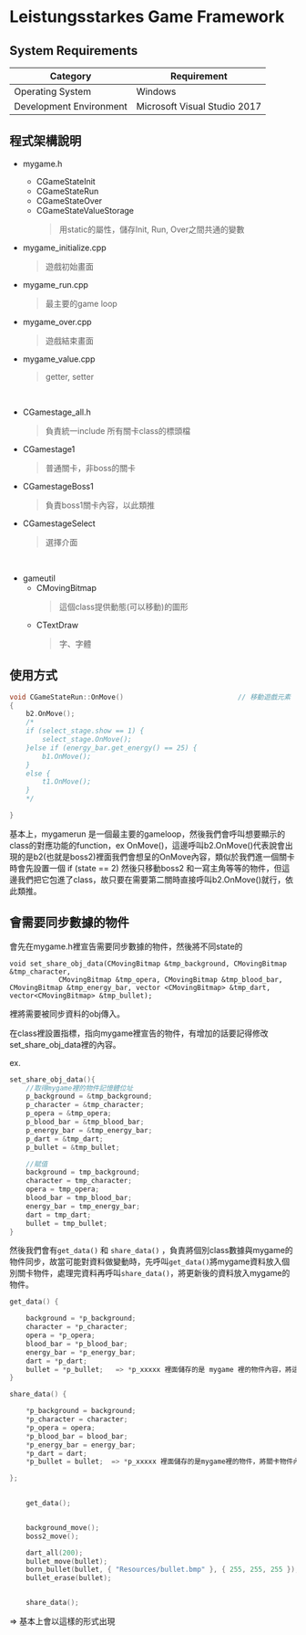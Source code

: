 # Leistungsstarkes Game Framework

## System Requirements

| Category             | Requirement              |
|----------------------|--------------------------|
| Operating System     | Windows                  |
| Development Environment | Microsoft Visual Studio 2017 |


## 程式架構說明

- mygame.h
    - CGameStateInit
    - CGameStateRun
    - CGameStateOver
    - CGameStateValueStorage
        > 用static的屬性，儲存Init, Run, Over之間共通的變數

- mygame_initialize.cpp
    > 遊戲初始畫面

- mygame_run.cpp
    > 最主要的game loop

- mygame_over.cpp
    > 遊戲結束畫面

- mygame_value.cpp
  > getter, setter

<br>

- CGamestage_all.h
    > 負責統一include 所有關卡class的標頭檔

- CGamestage1
    > 普通關卡，非boss的關卡

- CGamestageBoss1
    > 負責boss1關卡內容，以此類推

- CGamestageSelect
    > 選擇介面
    
<br>

- gameutil
    - CMovingBitmap
        > 這個class提供動態(可以移動)的圖形
    - CTextDraw
        > 字、字體

## 使用方式

```C++
void CGameStateRun::OnMove()							// 移動遊戲元素
{
	b2.OnMove();
	/*
	if (select_stage.show == 1) {
		select_stage.OnMove();
	}else if (energy_bar.get_energy() == 25) {
		b1.OnMove();
	}
	else {
		t1.OnMove();
	}
	*/

}
```

基本上，mygamerun 是一個最主要的gameloop，然後我們會呼叫想要顯示的class的對應功能的function，ex OnMove()，這邊呼叫b2.OnMove()代表說會出現的是b2(也就是boss2)裡面我們會想呈的OnMove內容，類似於我們進一個關卡時會先設置一個 if (state == 2) 然後只移動boss2 和一寫主角等等的物件，但這邊我們把它包進了class，故只要在需要第二關時直接呼叫b2.OnMove()就行，依此類推。




## 會需要同步數據的物件

會先在mygame.h裡宣告需要同步數據的物件，然後將不同state的
```
void set_share_obj_data(CMovingBitmap &tmp_background, CMovingBitmap &tmp_character,
			CMovingBitmap &tmp_opera, CMovingBitmap &tmp_blood_bar, CMovingBitmap &tmp_energy_bar, vector <CMovingBitmap> &tmp_dart, vector<CMovingBitmap> &tmp_bullet);
```
裡將需要被同步資料的obj傳入。

在class裡設置指標，指向mygame裡宣告的物件，有增加的話要記得修改set_share_obj_data裡的內容。

ex.
```C++
set_share_obj_data(){
	//取得mygame裡的物件記憶體位址
	p_background = &tmp_background;
	p_character = &tmp_character;
	p_opera = &tmp_opera;
	p_blood_bar = &tmp_blood_bar;
	p_energy_bar = &tmp_energy_bar;
	p_dart = &tmp_dart;
	p_bullet = &tmp_bullet;

	//賦值
	background = tmp_background;
	character = tmp_character;
	opera = tmp_opera;
	blood_bar = tmp_blood_bar;
	energy_bar = tmp_energy_bar;
	dart = tmp_dart;
	bullet = tmp_bullet;
}
```

然後我們會有```get_data()``` 和 ```share_data()``` ，負責將個別class數據與mygame的物件同步，故當可能對資料做變動時，先呼叫```get_data()```將mygame資料放入個別關卡物件，處理完資料再呼叫```share_data()```，將更新後的資料放入mygame的物件。

```C++
get_data() {

	background = *p_background;
	character = *p_character;
	opera = *p_opera;
	blood_bar = *p_blood_bar;
	energy_bar = *p_energy_bar;
	dart = *p_dart;
	bullet = *p_bullet;   => *p_xxxxx 裡面儲存的是 mygame 裡的物件內容，將這些物件內容放入關卡
}

share_data() {

	*p_background = background;
	*p_character = character;
	*p_opera = opera;
	*p_blood_bar = blood_bar;
	*p_energy_bar = energy_bar;
	*p_dart = dart;
	*p_bullet = bullet;  => *p_xxxxx 裡面儲存的是mygame裡的物件，將關卡物件內容放入mygame物件的記憶體位置

};
	

	get_data();


	background_move();
	boss2_move();

	dart_all(200);
	bullet_move(bullet);
	born_bullet(bullet, { "Resources/bullet.bmp" }, { 255, 255, 255 });
	bullet_erase(bullet);


	share_data();
```
=> 基本上會以這樣的形式出現
